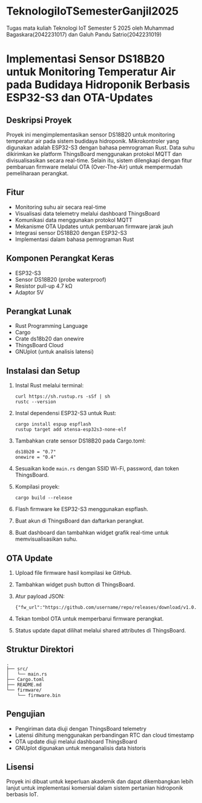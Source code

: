 # TeknologiIoTSemesterGanjil2025
Tugas mata kuliah Teknologi IoT Semester 5 2025 oleh Muhammad Bagaskara(2042231017) dan Galuh Pandu Satrio(2042231019)

# Implementasi Sensor DS18B20 untuk Monitoring Temperatur Air pada Budidaya Hidroponik Berbasis ESP32-S3 dan OTA-Updates

## Deskripsi Proyek

Proyek ini mengimplementasikan sensor DS18B20 untuk monitoring temperatur air pada sistem budidaya hidroponik. Mikrokontroler yang digunakan adalah ESP32-S3 dengan bahasa pemrograman Rust. Data suhu dikirimkan ke platform ThingsBoard menggunakan protokol MQTT dan divisualisasikan secara real-time. Selain itu, sistem dilengkapi dengan fitur pembaruan firmware melalui OTA (Over-The-Air) untuk mempermudah pemeliharaan perangkat.

## Fitur

* Monitoring suhu air secara real-time
* Visualisasi data telemetry melalui dashboard ThingsBoard
* Komunikasi data menggunakan protokol MQTT
* Mekanisme OTA Updates untuk pembaruan firmware jarak jauh
* Integrasi sensor DS18B20 dengan ESP32-S3
* Implementasi dalam bahasa pemrograman Rust

## Komponen Perangkat Keras

* ESP32-S3
* Sensor DS18B20 (probe waterproof)
* Resistor pull-up 4.7 kΩ
* Adaptor 5V

## Perangkat Lunak

* Rust Programming Language
* Cargo
* Crate ds18b20 dan onewire
* ThingsBoard Cloud
* GNUplot (untuk analisis latensi)

## Instalasi dan Setup

1. Instal Rust melalui terminal:

   ```
   curl https://sh.rustup.rs -sSf | sh
   rustc --version
   ```
2. Instal dependensi ESP32-S3 untuk Rust:

   ```
   cargo install espup espflash
   rustup target add xtensa-esp32s3-none-elf
   ```
3. Tambahkan crate sensor DS18B20 pada Cargo.toml:

   ```
   ds18b20 = "0.7"
   onewire = "0.4"
   ```
4. Sesuaikan kode `main.rs` dengan SSID Wi-Fi, password, dan token ThingsBoard.
5. Kompilasi proyek:

   ```
   cargo build --release
   ```
6. Flash firmware ke ESP32-S3 menggunakan espflash.
7. Buat akun di ThingsBoard dan daftarkan perangkat.
8. Buat dashboard dan tambahkan widget grafik real-time untuk memvisualisasikan suhu.

## OTA Update

1. Upload file firmware hasil kompilasi ke GitHub.
2. Tambahkan widget push button di ThingsBoard.
3. Atur payload JSON:

   ```
   {"fw_url":"https://github.com/username/repo/releases/download/v1.0.0/firmware.bin"}
   ```
4. Tekan tombol OTA untuk memperbarui firmware perangkat.
5. Status update dapat dilihat melalui shared attributes di ThingsBoard.

## Struktur Direktori

```
.
├── src/
│   └── main.rs
├── Cargo.toml
├── README.md
└── firmware/
    └── firmware.bin
```

## Pengujian

* Pengiriman data diuji dengan ThingsBoard telemetry
* Latensi dihitung menggunakan perbandingan RTC dan cloud timestamp
* OTA update diuji melalui dashboard ThingsBoard
* GNUplot digunakan untuk menganalisis data historis

## Lisensi

Proyek ini dibuat untuk keperluan akademik dan dapat dikembangkan lebih lanjut untuk implementasi komersial dalam sistem pertanian hidroponik berbasis IoT.
